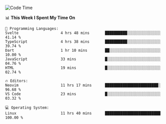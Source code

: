 <!-- [![Top Langs](https://github-readme-stats.vercel.app/api/top-langs/?username=gagahsyuja&theme=dracula&hide_border=true&border_radius=7)](https://github.com/anuraghazra/github-readme-stats) -->

<!--START_SECTION:waka-->
![Code Time](http://img.shields.io/badge/Code%20Time-716%20hrs%2038%20mins-blue)

📊 **This Week I Spent My Time On** 

```text
💬 Programming Languages: 
Svelte                   4 hrs 48 mins       ██████████░░░░░░░░░░░░░░░   41.14 % 
TypeScript               4 hrs 38 mins       ██████████░░░░░░░░░░░░░░░   39.74 % 
Dart                     1 hr 10 mins        ██░░░░░░░░░░░░░░░░░░░░░░░   10.00 % 
JavaScript               33 mins             █░░░░░░░░░░░░░░░░░░░░░░░░   04.76 % 
HTML                     19 mins             █░░░░░░░░░░░░░░░░░░░░░░░░   02.74 % 

🔥 Editors: 
Neovim                   11 hrs 17 mins      ████████████████████████░   96.68 % 
VS Code                  23 mins             █░░░░░░░░░░░░░░░░░░░░░░░░   03.32 % 

💻 Operating System: 
Linux                    11 hrs 40 mins      █████████████████████████   100.00 % 
```


<!--END_SECTION:waka-->
